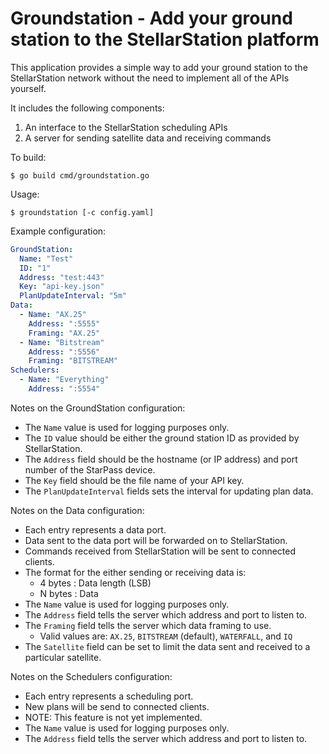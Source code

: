 # Groundstation - Add your ground station to the StellarStation platform

This application provides a simple way to add your ground station to the
StellarStation network without the need to implement all of the APIs yourself.

It includes the following components:
  1. An interface to the StellarStation scheduling APIs
  2. A server for sending satellite data and receiving commands

To build:

``` shell
$ go build cmd/groundstation.go
```

Usage:

``` shell
$ groundstation [-c config.yaml]
```

Example configuration:

``` yaml
GroundStation:
  Name: "Test"
  ID: "1"
  Address: "test:443"
  Key: "api-key.json"
  PlanUpdateInterval: "5m"
Data:
  - Name: "AX.25"
    Address: ":5555"
    Framing: "AX.25"
  - Name: "Bitstream"
    Address: ":5556"
    Framing: "BITSTREAM"
Schedulers:
  - Name: "Everything"
    Address: ":5554"
```

Notes on the GroundStation configuration:
- The `Name` value is used for logging purposes only.
- The `ID` value should be either the ground station ID as provided by StellarStation.
- The `Address` field should be the hostname (or IP address) and port number of the StarPass device.
- The `Key` field should be the file name of your API key.
- The `PlanUpdateInterval` fields sets the interval for updating plan data.

Notes on the Data configuration:
- Each entry represents a data port.
- Data sent to the data port will be forwarded on to StellarStation.
- Commands received from StellarStation will be sent to connected clients.
- The format for the either sending or receiving data is:
  - 4 bytes : Data length (LSB)
  - N bytes : Data
- The `Name` value is used for logging purposes only.
- The `Address` field tells the server which address and port to listen to.
- The `Framing` field tells the server which data framing to use.
  - Valid values are: `AX.25`, `BITSTREAM` (default), `WATERFALL`, and `IQ`
- The `Satellite` field can be set to limit the data sent and received to a particular satellite.

Notes on the Schedulers configuration:
- Each entry represents a scheduling port.
- New plans will be send to connected clients.
- NOTE: This feature is not yet implemented.
- The `Name` value is used for logging purposes only.
- The `Address` field tells the server which address and port to listen to.
